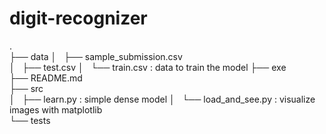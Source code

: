 # digit-recognizer
.                                                                                                                         
├── data
│   ├── sample_submission.csv                
│   ├── test.csv
│   └── train.csv           : data to train the model
├── exe                           
├── README.md                       
├── src                                                                               
│   ├── learn.py            : simple dense model
│   └── load_and_see.py     : visualize images with matplotlib                                      
└── tests                               